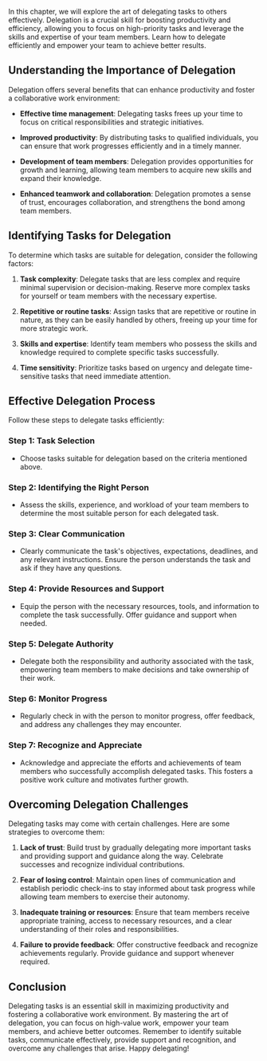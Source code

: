
In this chapter, we will explore the art of delegating tasks to others effectively. Delegation is a crucial skill for boosting productivity and efficiency, allowing you to focus on high-priority tasks and leverage the skills and expertise of your team members. Learn how to delegate efficiently and empower your team to achieve better results.

Understanding the Importance of Delegation
------------------------------------------

Delegation offers several benefits that can enhance productivity and foster a collaborative work environment:

* **Effective time management**: Delegating tasks frees up your time to focus on critical responsibilities and strategic initiatives.

* **Improved productivity**: By distributing tasks to qualified individuals, you can ensure that work progresses efficiently and in a timely manner.

* **Development of team members**: Delegation provides opportunities for growth and learning, allowing team members to acquire new skills and expand their knowledge.

* **Enhanced teamwork and collaboration**: Delegation promotes a sense of trust, encourages collaboration, and strengthens the bond among team members.

Identifying Tasks for Delegation
--------------------------------

To determine which tasks are suitable for delegation, consider the following factors:

1. **Task complexity**: Delegate tasks that are less complex and require minimal supervision or decision-making. Reserve more complex tasks for yourself or team members with the necessary expertise.

2. **Repetitive or routine tasks**: Assign tasks that are repetitive or routine in nature, as they can be easily handled by others, freeing up your time for more strategic work.

3. **Skills and expertise**: Identify team members who possess the skills and knowledge required to complete specific tasks successfully.

4. **Time sensitivity**: Prioritize tasks based on urgency and delegate time-sensitive tasks that need immediate attention.

Effective Delegation Process
----------------------------

Follow these steps to delegate tasks efficiently:

### Step 1: Task Selection

* Choose tasks suitable for delegation based on the criteria mentioned above.

### Step 2: Identifying the Right Person

* Assess the skills, experience, and workload of your team members to determine the most suitable person for each delegated task.

### Step 3: Clear Communication

* Clearly communicate the task's objectives, expectations, deadlines, and any relevant instructions. Ensure the person understands the task and ask if they have any questions.

### Step 4: Provide Resources and Support

* Equip the person with the necessary resources, tools, and information to complete the task successfully. Offer guidance and support when needed.

### Step 5: Delegate Authority

* Delegate both the responsibility and authority associated with the task, empowering team members to make decisions and take ownership of their work.

### Step 6: Monitor Progress

* Regularly check in with the person to monitor progress, offer feedback, and address any challenges they may encounter.

### Step 7: Recognize and Appreciate

* Acknowledge and appreciate the efforts and achievements of team members who successfully accomplish delegated tasks. This fosters a positive work culture and motivates further growth.

Overcoming Delegation Challenges
--------------------------------

Delegating tasks may come with certain challenges. Here are some strategies to overcome them:

1. **Lack of trust**: Build trust by gradually delegating more important tasks and providing support and guidance along the way. Celebrate successes and recognize individual contributions.

2. **Fear of losing control**: Maintain open lines of communication and establish periodic check-ins to stay informed about task progress while allowing team members to exercise their autonomy.

3. **Inadequate training or resources**: Ensure that team members receive appropriate training, access to necessary resources, and a clear understanding of their roles and responsibilities.

4. **Failure to provide feedback**: Offer constructive feedback and recognize achievements regularly. Provide guidance and support whenever required.

Conclusion
----------

Delegating tasks is an essential skill in maximizing productivity and fostering a collaborative work environment. By mastering the art of delegation, you can focus on high-value work, empower your team members, and achieve better outcomes. Remember to identify suitable tasks, communicate effectively, provide support and recognition, and overcome any challenges that arise. Happy delegating!
